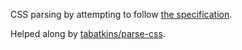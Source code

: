 CSS parsing by attempting to follow [the specification](https://www.w3.org/TR/css-syntax-3/).

Helped along by [tabatkins/parse-css](https://github.com/tabatkins/parse-css/tree/main).